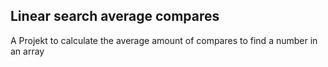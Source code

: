 ## Linear search average compares

A Projekt to calculate the average amount of compares to find a number in an array